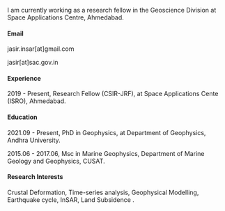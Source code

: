 I am currently working as a research fellow in the Geoscience Division at Space Applications Centre, Ahmedabad.

#### Email
jasir.insar[at]gmail.com

jasir[at]sac.gov.in


#### Experience
2019 - Present, Research Fellow (CSIR-JRF), at Space Applications Cente (ISRO), Ahmedabad.


#### Education
2021.09 - Present, PhD in Geophysics, at Department of Geophysics, Andhra University.

2015.06 - 2017.06, Msc in Marine Geophysics, Department of Marine Geology and Geophysics, CUSAT.

#### Research Interests
Crustal Deformation, Time-series analysis, Geophysical Modelling, Earthquake cycle, InSAR, Land Subsidence .
